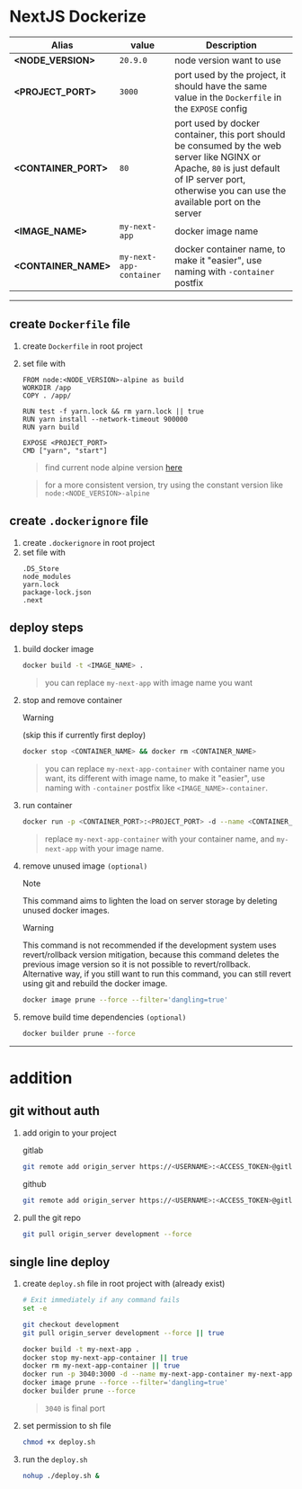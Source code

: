# NextJS Dockerize

| Alias                | value                   | Description                                                                                                                                                                                        |
| -------------------- | ----------------------- | -------------------------------------------------------------------------------------------------------------------------------------------------------------------------------------------------- |
| **<NODE_VERSION>**   | `20.9.0`                | node version want to use                                                                                                                                                                           |
| **<PROJECT_PORT>**   | `3000`                  | port used by the project, it should have the same value in the `Dockerfile` in the `EXPOSE` config                                                                                                 |
| **<CONTAINER_PORT>** | `80`                    | port used by docker container, this port should be consumed by the web server like NGINX or Apache, `80` is just default of IP server port, otherwise you can use the available port on the server |
| **<IMAGE_NAME>**     | `my-next-app`           | docker image name                                                                                                                                                                                  |
| **<CONTAINER_NAME>** | `my-next-app-container` | docker container name, to make it "easier", use naming with `-container` postfix                                                                                                                   |

---

## create `Dockerfile` file

1. create `Dockerfile` in root project
2. set file with

   ```
   FROM node:<NODE_VERSION>-alpine as build
   WORKDIR /app
   COPY . /app/

   RUN test -f yarn.lock && rm yarn.lock || true
   RUN yarn install --network-timeout 900000
   RUN yarn build

   EXPOSE <PROJECT_PORT>
   CMD ["yarn", "start"]
   ```

   > find current node alpine version [here](https://hub.docker.com/_/node/tags?page=1&name=alpine)

   > for a more consistent version, try using the constant version like `node:<NODE_VERSION>-alpine`

## create `.dockerignore` file

1. create `.dockerignore` in root project
2. set file with
   ```
   .DS_Store
   node_modules
   yarn.lock
   package-lock.json
   .next
   ```

## deploy steps

1. build docker image
   ```bash
   docker build -t <IMAGE_NAME> .
   ```
   > you can replace `my-next-app` with image name you want
2. stop and remove container
   > [!WARNING]
   > (skip this if currently first deploy)
   ```bash
   docker stop <CONTAINER_NAME> && docker rm <CONTAINER_NAME>
   ```
   > you can replace `my-next-app-container` with container name you want, its different with image name, to make it "easier", use naming with `-container` postfix like `<IMAGE_NAME>-container`.
3. run container

   ```bash
   docker run -p <CONTAINER_PORT>:<PROJECT_PORT> -d --name <CONTAINER_NAME> <IMAGE_NAME>
   ```

   > replace `my-next-app-container` with your container name, and `my-next-app` with your image name.

4. remove unused image `(optional)`

   > [!NOTE]
   > This command aims to lighten the load on server storage by deleting unused docker images.

   > [!WARNING]
   > This command is not recommended if the development system uses revert/rollback version mitigation, because this command deletes the previous image version so it is not possible to revert/rollback. Alternative way, if you still want to run this command, you can still revert using git and rebuild the docker image.

   ```bash
   docker image prune --force --filter='dangling=true'
   ```

5. remove build time dependencies `(optional)`
   ```bash
   docker builder prune --force
   ```

---

# addition

## git without auth

1. add origin to your project

   gitlab
   ```bash
   git remote add origin_server https://<USERNAME>:<ACCESS_TOKEN>@gitlab.com/<USERNAME_OR_REPO_GROUP>/<REPO_NAME>.git
   ```

   github
   ```bash
   git remote add origin_server https://<USERNAME>:<ACCESS_TOKEN>@gitlab.com/<USERNAME_OR_REPO_GROUP>/<REPO_NAME>.git
   ```

2. pull the git repo

   ```bash
   git pull origin_server development --force
   ```

## single line deploy

1. create `deploy.sh` file in root project with (already exist)

   ```bash
   # Exit immediately if any command fails
   set -e

   git checkout development
   git pull origin_server development --force || true

   docker build -t my-next-app .
   docker stop my-next-app-container || true
   docker rm my-next-app-container || true
   docker run -p 3040:3000 -d --name my-next-app-container my-next-app
   docker image prune --force --filter='dangling=true'
   docker builder prune --force
   ```
   > `3040` is final port
2. set permission to sh file

   ```bash
   chmod +x deploy.sh
   ```

3. run the `deploy.sh`
   ```bash
   nohup ./deploy.sh &
   ```
